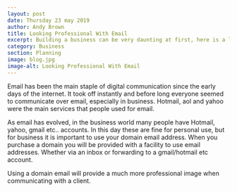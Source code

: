 ```yaml
---
layout: post
date: Thursday 23 may 2019
author: Andy Brown
title: Looking Professional With Email
excerpt: Building a business can be very daunting at first, here is a little guide to get you started and help you on your way.
category: Business
section: Planning
image: blog.jpg
image-alt: Looking Professional With Email
---
```


Email has been the main staple of digital communication since the early days of the internet. It took off instantly and before long everyone seemed to communicate over email, especially in business. Hotmail, aol and yahoo were the main services that people used for email.

As email has evolved, in the business world many people have Hotmail, yahoo, gmail etc.. accounts. In this day these are fine for personal use, but for business it is important to use your domain email address. When you purchase a domain you will be provided with a facility to use email addresses. Whether via an inbox or forwarding to a gmail/hotmail etc account.

Using a domain email will provide a much more professional image when communicating with a client.